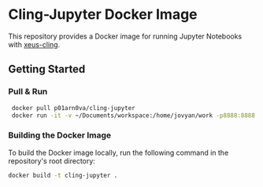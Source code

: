 # Cling-Jupyter Docker Image

This repository provides a Docker image for running Jupyter Notebooks with [xeus-cling](https://github.com/jupyter-xeus/xeus-cling).

## Getting Started

### Pull & Run

```bash
 docker pull p01arn0va/cling-jupyter
 docker run -it -v ~/Documents/workspace:/home/jovyan/work -p8888:8888 --rm cling-jupyter:latest
```

### Building the Docker Image

To build the Docker image locally, run the following command in the repository's root directory:

```bash
docker build -t cling-jupyter .
```
